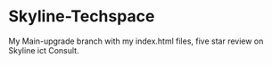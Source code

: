 # Skyline-Techspace
My Main-upgrade branch with my index.html files, five star review on Skyline ict Consult.
